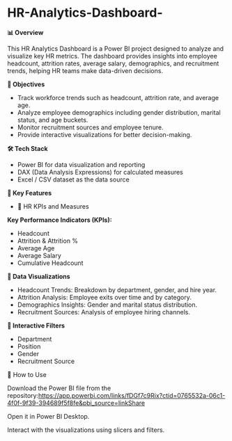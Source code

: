 # HR-Analytics-Dashboard-

**📊 Overview**

This HR Analytics Dashboard is a Power BI project designed to analyze and visualize key HR metrics. The dashboard provides insights into employee headcount, attrition rates, average salary, demographics, and recruitment trends, helping HR teams make data-driven decisions.

**🎯 Objectives**

* Track workforce trends such as headcount, attrition rate, and average age.
* Analyze employee demographics including gender distribution, marital status, and age buckets.
* Monitor recruitment sources and employee tenure.
* Provide interactive visualizations for better decision-making.

**🛠️ Tech Stack**

* Power BI for data visualization and reporting
* DAX (Data Analysis Expressions) for calculated measures
* Excel / CSV dataset as the data source

**📌 Key Features**

* 🔹 HR KPIs and Measures

**Key Performance Indicators (KPIs):**

* Headcount
* Attrition & Attrition %
* Average Age
* Average Salary
* Cumulative Headcount

**🔹 Data Visualizations**

* Headcount Trends: Breakdown by department, gender, and hire year.
* Attrition Analysis: Employee exits over time and by category.
* Demographics Insights: Gender and marital status distribution.
* Recruitment Sources: Analysis of employee hiring channels.

**🔹 Interactive Filters**

* Department
* Position
* Gender
* Recruitment Source

🚀 How to Use

Download the Power BI file from the repository:https://app.powerbi.com/links/fDGf7c9Rix?ctid=0765532a-06c1-4f0f-9f39-394689f5f8fe&pbi_source=linkShare

Open it in Power BI Desktop.

Interact with the visualizations using slicers and filters.
